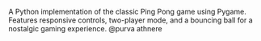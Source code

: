 A Python implementation of the classic Ping Pong game using Pygame. Features responsive controls,
two-player mode, and a bouncing ball for a nostalgic gaming experience.
@purva athnere
